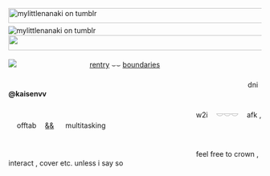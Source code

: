 <img src="https://files.catbox.moe/d8o5na.png" alt="mylittlenanaki on tumblr" width="540" height="30">　　
![mylittlenanaki on tumblr](https://files.catbox.moe/00ccqq.jpg)　
<img src="https://files.catbox.moe/2v8cni.png" width="540" height="30">　　

![](https://komarev.com/ghpvc/?username=your-github-username&color=804453)
ㅤㅤㅤㅤㅤㅤㅤㅤㅤㅤㅤ[rentry](https://rentry.co/hoard-typeshi) ⌣⌣ [boundaries](https://pronouns.cc/@archaeophobic)
<br />ㅤㅤㅤㅤㅤㅤㅤㅤㅤㅤㅤㅤㅤㅤㅤㅤㅤㅤㅤㅤㅤㅤㅤㅤㅤㅤㅤㅤㅤㅤㅤㅤㅤㅤㅤㅤㅤㅤㅤㅤㅤㅤㅤㅤㅤㅤㅤㅤㅤㅤㅤㅤㅤㅤㅤㅤㅤㅤㅤㅤㅤㅤㅤㅤㅤㅤㅤㅤㅤㅤㅤㅤㅤㅤㅤㅤdni **@kaisenvv**
<br />ㅤㅤㅤㅤㅤㅤㅤㅤㅤㅤㅤㅤㅤㅤㅤㅤㅤㅤㅤㅤㅤㅤㅤㅤㅤㅤㅤㅤㅤㅤㅤㅤㅤㅤㅤㅤㅤㅤㅤㅤㅤㅤㅤㅤㅤㅤㅤㅤㅤㅤㅤㅤㅤㅤㅤㅤㅤㅤㅤㅤㅤㅤㅤㅤㅤㅤㅤㅤw2iㅤ 𓎟𓎟𓎟 ㅤafk ,ㅤ offtab ㅤ&͟&͟⠀ㅤmultitasking  
<br />ㅤㅤㅤㅤㅤㅤㅤㅤㅤㅤㅤㅤㅤㅤㅤㅤㅤㅤㅤㅤㅤㅤㅤㅤㅤㅤㅤㅤㅤㅤㅤㅤㅤㅤㅤㅤㅤㅤㅤㅤㅤㅤㅤㅤㅤㅤㅤㅤㅤㅤㅤㅤㅤㅤㅤㅤㅤㅤㅤㅤㅤㅤㅤㅤㅤㅤㅤㅤfeel free to crown , interact , cover etc. unless i say so
